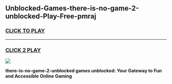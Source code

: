 
## Unblocked-Games-there-is-no-game-2-unblocked-Play-Free-pmraj
<h3>
<a href="https://premium76.site?title=there-is-no-game-2-unblocked&ref=09A">CLICK TO PLAY</a></h3>
<hr>

<h3>
<a href="https://premium76.site?title=there-is-no-game-2-unblocked&ref=09A">CLICK 2 PLAY</a>
  
</h3>

<a href="https://premium76.site?title=there-is-no-game-2-unblocked&ref=09A"><img src="https://clearcache.store/games.png"></a>


**there-is-no-game-2-unblocked games unblocked: Your Gateway to Fun and Accessible Online Gaming**
